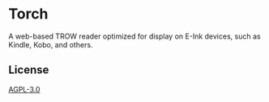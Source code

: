 # Torch
A web-based TROW reader optimized for display on E-Ink devices, such as Kindle, Kobo, and others.

## License
[AGPL-3.0](LICENSE)